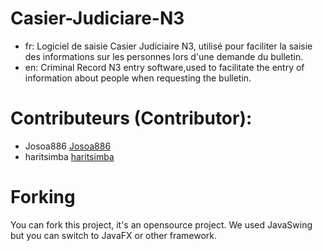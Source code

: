 # Casier-Judiciare-N3
- fr: Logiciel de saisie Casier Judiciaire N3, utilisé pour faciliter la saisie des informations sur les personnes lors d'une demande du bulletin.
- en: Criminal Record N3 entry software,used to facilitate the entry of information about people when requesting the bulletin.

# Contributeurs (Contributor):
- Josoa886 [Josoa886](https://github.com/Josoa886)
- haritsimba [haritsimba](https://github.com/haritsimba)

# Forking
You can fork this project, it's an opensource project. We used JavaSwing but you can switch to JavaFX or other framework.
